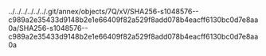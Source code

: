 ../../../../../../.git/annex/objects/7Q/xV/SHA256-s1048576--c989a2e35433d9148b2e1e66409f82a529f8add078b4eacff6130bc0d7e8aa0a/SHA256-s1048576--c989a2e35433d9148b2e1e66409f82a529f8add078b4eacff6130bc0d7e8aa0a